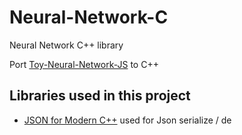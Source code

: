 # Neural-Network-C
Neural Network C++ library

Port [Toy-Neural-Network-JS](https://github.com/CodingTrain/Toy-Neural-Network-JS) to C++

## Libraries used in this project

- [JSON for Modern C++](https://github.com/nlohmann/json) used for Json serialize / de
